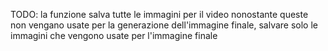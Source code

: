 TODO: 
la funzione salva tutte le immagini per il video nonostante queste non vengano usate per la generazione dell'immagine finale, salvare solo le immagini che vengono usate per l'immagine finale
